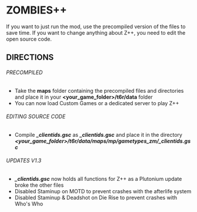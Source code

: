 # ZOMBIES++
If you want to just run the mod, use the precompiled version of the files to save time. If you want to change anything about Z++, you need to edit the open source code.
## DIRECTIONS
###### PRECOMPILED
- Take the **maps** folder containing the precompiled files and directories and place it in your **<your_game_folder>/t6r/data** folder
- You can now load Custom Games or a dedicated server to play Z++
###### EDITING SOURCE CODE
- Compile _**_clientids.gsc**_ as _**_clientids.gsc**_ and place it in the directory _**<your_game_folder>/t6r/data/maps/mp/gametypes_zm/_clientids.gsc**_
###### UPDATES V1.3
- _**_clientids.gsc**_ now holds all functions for Z++ as a Plutonium update broke the other files
- Disabled Staminup on MOTD to prevent crashes with the afterlife system
- Disabled Staminup & Deadshot on Die Rise to prevent crashes with Who's Who
